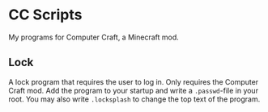 # CC Scripts
My programs for Computer Craft, a Minecraft mod.

## Lock
A lock program that requires the user to log in. Only requires the Computer Craft mod. Add the program to your startup and write a `.passwd`-file in your root. You may also write `.locksplash` to change the top text of the program.

